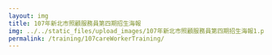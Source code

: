 ```yaml
---
layout: img
title: 107年新北市照顧服務員第四期招生海報
img: ../../static_files/upload_images/107年新北市照顧服務員第四期招生海報1.png
permalink: /training/107careWorkerTraining/
---
```

